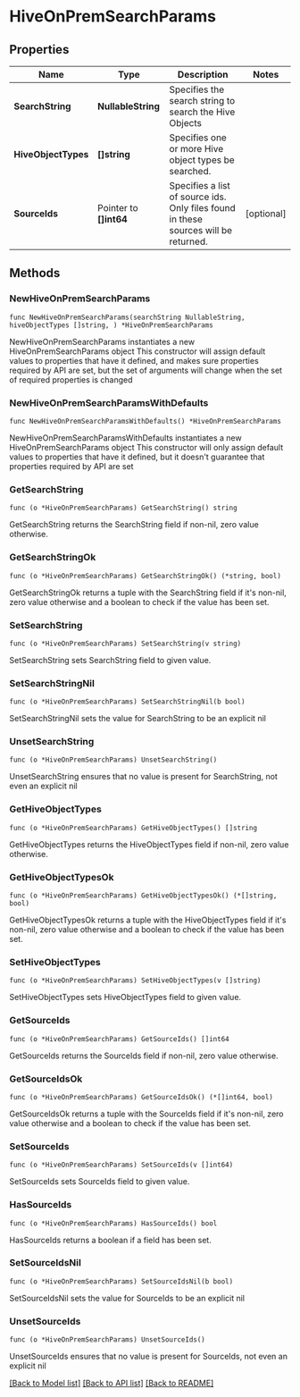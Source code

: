 # HiveOnPremSearchParams

## Properties

Name | Type | Description | Notes
------------ | ------------- | ------------- | -------------
**SearchString** | **NullableString** | Specifies the search string to search the Hive Objects | 
**HiveObjectTypes** | **[]string** | Specifies one or more Hive object types be searched. | 
**SourceIds** | Pointer to **[]int64** | Specifies a list of source ids. Only files found in these sources will be returned. | [optional] 

## Methods

### NewHiveOnPremSearchParams

`func NewHiveOnPremSearchParams(searchString NullableString, hiveObjectTypes []string, ) *HiveOnPremSearchParams`

NewHiveOnPremSearchParams instantiates a new HiveOnPremSearchParams object
This constructor will assign default values to properties that have it defined,
and makes sure properties required by API are set, but the set of arguments
will change when the set of required properties is changed

### NewHiveOnPremSearchParamsWithDefaults

`func NewHiveOnPremSearchParamsWithDefaults() *HiveOnPremSearchParams`

NewHiveOnPremSearchParamsWithDefaults instantiates a new HiveOnPremSearchParams object
This constructor will only assign default values to properties that have it defined,
but it doesn't guarantee that properties required by API are set

### GetSearchString

`func (o *HiveOnPremSearchParams) GetSearchString() string`

GetSearchString returns the SearchString field if non-nil, zero value otherwise.

### GetSearchStringOk

`func (o *HiveOnPremSearchParams) GetSearchStringOk() (*string, bool)`

GetSearchStringOk returns a tuple with the SearchString field if it's non-nil, zero value otherwise
and a boolean to check if the value has been set.

### SetSearchString

`func (o *HiveOnPremSearchParams) SetSearchString(v string)`

SetSearchString sets SearchString field to given value.


### SetSearchStringNil

`func (o *HiveOnPremSearchParams) SetSearchStringNil(b bool)`

 SetSearchStringNil sets the value for SearchString to be an explicit nil

### UnsetSearchString
`func (o *HiveOnPremSearchParams) UnsetSearchString()`

UnsetSearchString ensures that no value is present for SearchString, not even an explicit nil
### GetHiveObjectTypes

`func (o *HiveOnPremSearchParams) GetHiveObjectTypes() []string`

GetHiveObjectTypes returns the HiveObjectTypes field if non-nil, zero value otherwise.

### GetHiveObjectTypesOk

`func (o *HiveOnPremSearchParams) GetHiveObjectTypesOk() (*[]string, bool)`

GetHiveObjectTypesOk returns a tuple with the HiveObjectTypes field if it's non-nil, zero value otherwise
and a boolean to check if the value has been set.

### SetHiveObjectTypes

`func (o *HiveOnPremSearchParams) SetHiveObjectTypes(v []string)`

SetHiveObjectTypes sets HiveObjectTypes field to given value.


### GetSourceIds

`func (o *HiveOnPremSearchParams) GetSourceIds() []int64`

GetSourceIds returns the SourceIds field if non-nil, zero value otherwise.

### GetSourceIdsOk

`func (o *HiveOnPremSearchParams) GetSourceIdsOk() (*[]int64, bool)`

GetSourceIdsOk returns a tuple with the SourceIds field if it's non-nil, zero value otherwise
and a boolean to check if the value has been set.

### SetSourceIds

`func (o *HiveOnPremSearchParams) SetSourceIds(v []int64)`

SetSourceIds sets SourceIds field to given value.

### HasSourceIds

`func (o *HiveOnPremSearchParams) HasSourceIds() bool`

HasSourceIds returns a boolean if a field has been set.

### SetSourceIdsNil

`func (o *HiveOnPremSearchParams) SetSourceIdsNil(b bool)`

 SetSourceIdsNil sets the value for SourceIds to be an explicit nil

### UnsetSourceIds
`func (o *HiveOnPremSearchParams) UnsetSourceIds()`

UnsetSourceIds ensures that no value is present for SourceIds, not even an explicit nil

[[Back to Model list]](../README.md#documentation-for-models) [[Back to API list]](../README.md#documentation-for-api-endpoints) [[Back to README]](../README.md)


